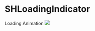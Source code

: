 SHLoadingIndicator
==================

Loading Animation
![](https://github.com/github/training-kit/blob/master/publicImages/animation.gif)
